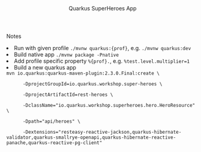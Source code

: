 <header>Quarkus SuperHeroes App</header>

Notes
<li>Run with given profile <code>./mvnw quarkus:{prof}</code>, e.g. <code>./mvnw quarkus:dev</code></li>
<li>Build native app <code>./mvnw package -Pnative</code></li>
<li>Add profile specific property <code>%{prof}.</code>, e.g. <code>%test.level.multiplier=1</code></li>
<li>Build a new quarkus app <code>
mvn io.quarkus:quarkus-maven-plugin:2.3.0.Final:create \ <br>
&ensp;&ensp;&ensp;&ensp;&ensp;&ensp;-DprojectGroupId=io.quarkus.workshop.super-heroes \ <br>
&ensp;&ensp;&ensp;&ensp;&ensp;&ensp;-DprojectArtifactId=rest-heroes \<br>
&ensp;&ensp;&ensp;&ensp;&ensp;&ensp;-DclassName="io.quarkus.workshop.superheroes.hero.HeroResource" \<br>
&ensp;&ensp;&ensp;&ensp;&ensp;&ensp;-Dpath="api/heroes" \<br>
&ensp;&ensp;&ensp;&ensp;&ensp;&ensp;-Dextensions="resteasy-reactive-jackson,quarkus-hibernate-validator,quarkus-smallrye-openapi,quarkus-hibernate-reactive-panache,quarkus-reactive-pg-client"</code></li>

